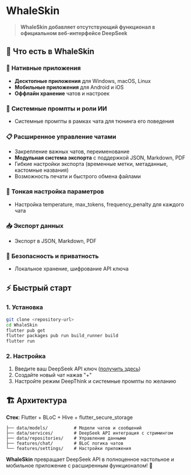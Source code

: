 # WhaleSkin

> **WhaleSkin добавляет отсутствующий функционал в официальном веб-интерфейсе DeepSeek**

## 🚀 Что есть в WhaleSkin

### 📱 **Нативные приложения**
- **Десктопные приложения** для Windows, macOS, Linux
- **Мобильные приложения** для Android и iOS
- **Оффлайн хранение** чатов и настроек

### 🤖 **Системные промпты и роли ИИ**
- Системные промпты в рамках чата для тюнинга его поведения

### 📋 **Расширенное управление чатами**
- Закрепление важных чатов, переименование
- **Модульная система экспорта** с поддержкой JSON, Markdown, PDF
- Гибкие настройки экспорта (временные метки, метаданные, кастомные названия)
- Возможность печати и быстрого обмена файлами

### 🔧 **Тонкая настройка параметров**
- Настройка temperature, max_tokens, frequency_penalty для каждого чата

### 📥 **Экспорт данных**
- Экспорт в JSON, Markdown, PDF

### 🔐 **Безопасность и приватность**
- Локальное хранение, шифрование API ключа

## ⚡ Быстрый старт

### 1. Установка
```bash
git clone <repository-url>
cd WhaleSkin
flutter pub get
flutter packages pub run build_runner build
flutter run
```

### 2. Настройка
1. Введите ваш DeepSeek API ключ ([получить здесь](https://platform.deepseek.com))
2. Создайте новый чат нажав "+"
3. Настройте режим DeepThink и системные промпты по желанию

## 🏗️ Архитектура

**Стек**: Flutter + BLoC + Hive + flutter_secure_storage

```
├── data/models/          # Модели чатов и сообщений
├── data/services/        # DeepSeek API интеграция с стримингом
├── data/repositories/    # Управление данными
├── features/chat/        # BLoC логика чатов
└── features/settings/    # Настройки приложения
```

**WhaleSkin** превращает DeepSeek API в полноценное настольное и мобильное приложение с расширенным функционалом! 🐋
